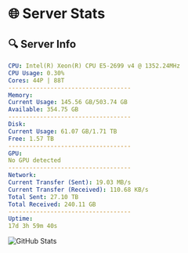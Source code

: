 # 🌐 Server Stats
## 🔍 Server Info
```yaml
CPU: Intel(R) Xeon(R) CPU E5-2699 v4 @ 1352.24MHz
CPU Usage: 0.30%
Cores: 44P | 88T
-----------------------------------
Memory:
Current Usage: 145.56 GB/503.74 GB
Available: 354.75 GB
-----------------------------------
Disk:
Current Usage: 61.07 GB/1.71 TB
Free: 1.57 TB
-----------------------------------
GPU:
No GPU detected
-----------------------------------
Network:
Current Transfer (Sent): 19.03 MB/s
Current Transfer (Received): 110.68 KB/s
Total Sent: 27.10 TB
Total Received: 240.11 GB
-----------------------------------
Uptime:
17d 3h 59m 40s
```
![GitHub Stats](https://img.shields.io/badge/Updated-2025-03-25_01:22:29-blue)